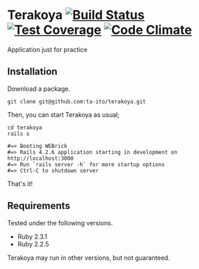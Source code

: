 # Terakoya [![Build Status](https://travis-ci.org/ta-ito/terakoya.svg?branch=master)](https://travis-ci.org/ta-ito/terakoya) [![Test Coverage](https://codeclimate.com/github/ta-ito/terakoya/badges/coverage.svg)](https://codeclimate.com/github/ta-ito/terakoya/coverage) [![Code Climate](https://codeclimate.com/github/ta-ito/terakoya/badges/gpa.svg)](https://codeclimate.com/github/ta-ito/terakoya) 

Application just for practice

## Installation

Download a package.

```console
git clone git@github.com:ta-ito/terakoya.git
```

Then, you can start Terakoya as usual;

```console
cd terakoya
rails s

#=> Booting WEBrick
#=> Rails 4.2.6 application starting in development on http://localhost:3000
#=> Run `rails server -h` for more startup options
#=> Ctrl-C to shutdown server
```

That's it!


## Requirements

Tested under the following versions.

* Ruby 2.3.1
* Ruby 2.2.5

Terakoya may run in other versions, but not guaranteed.
